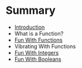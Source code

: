 # Summary

* [Introduction](README.md)
* What is a Function?
* [Fun With Functions](fun_with_functions.md)
* Vibrating With Functions
* [Fun With Integers](chapter1.md)
* [Fun With Booleans](fun_with_booleans.md)

